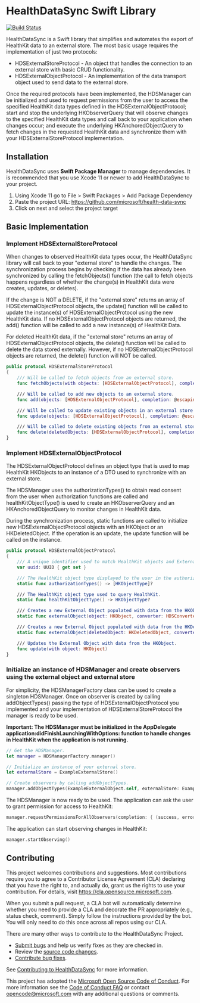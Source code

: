 # HealthDataSync Swift Library

[![Build Status](https://microsofthealth.visualstudio.com/Health/_apis/build/status/POET/HealthDataSync_Daily?branchName=master)](https://microsofthealth.visualstudio.com/Health/_build/latest?definitionId=431&branchName=master)

HealthDataSync is a Swift library that simplifies and automates the export of HealthKit data to an external store. The most basic usage requires the implementation of just two protocols:

* HDSExternalStoreProtocol - An object that handles the connection to an external store with basic CRUD functionality.
* HDSExternalObjectProtocol - An implementation of the data transport object used to send data to the external store.

Once the required protocols have been implemented, the HDSManager can be initialized and used to request permissions from the user to access the specified HealthKit data types defined in the HDSExternalObjectProtocol; start and stop the underlying HKObserverQuery that will observe changes to the specified HealthKit data types and call back to your application when changes occur; and execute the underlying HKAnchoredObjectQuery to fetch changes in the requested HealthKit data and synchronize them with your HDSExternalStoreProtocol implementation.

## Installation

HealthDataSync uses **Swift Package Manager** to manage dependencies. It is recommended that you use Xcode 11 or newer to add HealthDataSync to your project.

1. Using Xcode 11 go to File > Swift Packages > Add Package Dependency
2. Paste the project URL: https://github.com/microsoft/health-data-sync
3. Click on next and select the project target

## Basic Implementation

### Implement HDSExternalStoreProtocol

When changes to observed HealthKit data types occur, the HealthDataSync library will call back to your "external store" to handle the changes. The synchronization process begins by checking if the data has already been synchronized by calling the fetchObjects() function (the call to fetch objects happens regardless of whether the change(s) in HealthKit data were creates, updates, or deletes).

If the change is NOT a DELETE, if the "external store" returns an array of HDSExternalObjectProtocol objects, the update() function will be called to update the instance(s) of HDSExternalObjectProtocol using the new HealthKit data. If no HDSExternalObjectProtocol objects are returned, the add() function will be called to add a new instance(s) of HealthKit Data.

For deleted HealthKit data, if the "external store" returns an array of HDSExternalObjectProtocol objects, the delete() function will be called to delete the data stored externally. However, if no HDSExternalObjectProtocol objects are returned, the delete() function will NOT be called.

```swift
public protocol HDSExternalStoreProtocol
{
    /// Will be called to fetch objects from an external store.
    func fetchObjects(with objects: [HDSExternalObjectProtocol], completion: @escaping ([HDSExternalObjectProtocol]? , Error?) -> Void)

    /// Will be called to add new objects to an external store.
    func add(objects: [HDSExternalObjectProtocol], completion: @escaping (Error?) -> Void)

    /// Will be called to update existing objects in an external store
    func update(objects: [HDSExternalObjectProtocol], completion: @escaping (Error?) -> Void)

    /// Will be called to delete existing objects from an external store
    func delete(deletedObjects: [HDSExternalObjectProtocol], completion: @escaping (Error?) -> Void)
}
```

### Implement HDSExternalObjectProtocol

The HDSExternalObjectProtocol defines an object type that is used to map HealthKit HKObjects to an instance of a DTO used to synchronize with an external store.

The HDSManager uses the authorizationTypes() to obtain read consent from the user when authorization functions are called and healthKitObjectType() is used to create an HKObserverQuery and an HKAnchoredObjectQuery to monitor changes in HealthKit data.

During the synchronization process, static functions are called to initialize new HDSExternalObjectProtocol objects with an HKObject or an HKDeletedObject. If the operation is an update, the update function will be called on the instance.

```swift
public protocol HDSExternalObjectProtocol
{
    /// A unique identifier used to match HealthKit objects and External Objects.
    var uuid: UUID { get set }

    /// The HealthKit object type displayed to the user in the authorization UI.
    static func authorizationTypes() -> [HKObjectType]?

    /// The HealthKit object type used to query HealthKit.
    static func healthKitObjectType() -> HKObjectType?

    /// Creates a new External Object populated with data from the HKObject.=
    static func externalObject(object: HKObject, converter: HDSConverterProtocol?) -> HDSExternalObjectProtocol?

    /// Creates a new External Object populated with data from the HKDeletedObject.
    static func externalObject(deletedObject: HKDeletedObject, converter: HDSConverterProtocol?) -> HDSExternalObjectProtocol?

    /// Updates the External Object with data from the HKObject.
    func update(with object: HKObject)
}
 ```

### Initialize an instance of HDSManager and create observers using the external object and external store

For simplicity, the HDSManagerFactory class can be used to create a singleton HDSManager. Once on observer is created by calling addObjectTypes() passing the type of HDSExternalObjectProtocol you implemented and your implementation of HDSExternalStoreProtocol the manager is ready to be used.

**Important: The HDSManager must be initialized in the AppDelegate application:didFinishLaunchingWithOptions: function to handle changes in HealthKit when the application is not running.**

```swift
// Get the HDSManager.
let manager = HDSManagerFactory.manager()

// Initialize an instance of your external store.
let externalStore = ExampleExternalStore()

// Create observers by calling addObjectTypes.
manager.addObjectTypes(ExampleExternalObject.self, externalStore: ExampleExternalStore)
```

The HDSManager is now ready to be used. The application can ask the user to grant permission for access to HealthKit:

```swift
manager.requestPermissionsForAllObservers(completion: { (success, error) in })
```

The application can start observing changes in HealthKit:

```swift
manager.startObserving()
```

## Contributing

This project welcomes contributions and suggestions.  Most contributions require you to agree to a
Contributor License Agreement (CLA) declaring that you have the right to, and actually do, grant us
the rights to use your contribution. For details, visit https://cla.opensource.microsoft.com.

When you submit a pull request, a CLA bot will automatically determine whether you need to provide
a CLA and decorate the PR appropriately (e.g., status check, comment). Simply follow the instructions
provided by the bot. You will only need to do this once across all repos using our CLA.

There are many other ways to contribute to the HealthDataSync Project.

* [Submit bugs](https://github.com/microsoft/health-data-sync/issues) and help us verify fixes as they are checked in.
* Review the [source code changes](https://github.com/microsoft/health-data-sync/pulls).
* [Contribute bug fixes](CONTRIBUTING.md).

See [Contributing to HealthDataSync](CONTRIBUTING.md) for more information.

This project has adopted the [Microsoft Open Source Code of Conduct](https://opensource.microsoft.com/codeofconduct/).
For more information see the [Code of Conduct FAQ](https://opensource.microsoft.com/codeofconduct/faq/) or
contact [opencode@microsoft.com](mailto:opencode@microsoft.com) with any additional questions or comments.

